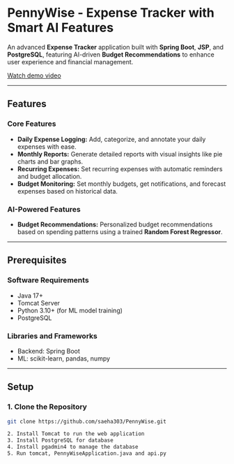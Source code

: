 <!--**PennyWise**

A Simple Expense Tracker app helps users manage their personal finances by tracking their daily
expenses. This app is particularly useful for users who want to monitor their spending habits, set
budgets, and get insights into their financial health.

Creators:
1. Sumaiya Saeha
2. Debjany Ghosh Aronno

For details check out the attached pdf: PennyWise.pdf

Steps to follow:
1. Install tomcat to run the web application
2. Install postgresql for database
3. Install pgadmin4 to manage database
4. Run tomcat, PennyWiseApplication.java and api.py-->

# PennyWise - Expense Tracker with Smart AI Features

An advanced **Expense Tracker** application built with **Spring Boot**, **JSP**, and **PostgreSQL**, featuring AI-driven **Budget Recommendations** to enhance user experience and financial management.

[Watch demo video](https://youtu.be/oLC5Y84_blQ)

---

## Features

### Core Features
- **Daily Expense Logging:** Add, categorize, and annotate your daily expenses with ease.
- **Monthly Reports:** Generate detailed reports with visual insights like pie charts and bar graphs.
- **Recurring Expenses:** Set recurring expenses with automatic reminders and budget allocation.
- **Budget Monitoring:** Set monthly budgets, get notifications, and forecast expenses based on historical data.

### AI-Powered Features
<!-- - **Smart Search:** Process natural language queries such as _"show me the expenses in July"_ or _"find transport expenses last week"_ using **NLP**.-->
- **Budget Recommendations:** Personalized budget recommendations based on spending patterns using a trained **Random Forest Regressor**.

---

## Prerequisites

### Software Requirements
- Java 17+
- Tomcat Server
- Python 3.10+ (for ML model training)
- PostgreSQL

### Libraries and Frameworks
- Backend: Spring Boot
- ML: scikit-learn, pandas, numpy

---

## Setup

### 1. Clone the Repository
```bash
git clone https://github.com/saeha303/PennyWise.git

2. Install Tomcat to run the web application
3. Install PostgreSQL for database
4. Install pgadmin4 to manage the database
5. Run tomcat, PennyWiseApplication.java and api.py
